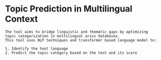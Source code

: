 # Topic Prediction in Multilingual Context
    The tool aims to bridge linguistic and thematic gaps by optimizing topic categorization in multilingual arxiv databases. 
    This tool uses NLP techniques and transformer based language model to:      
    
    1. Identify the text language     
    2. Predict the topic category based on the text and its score

    
